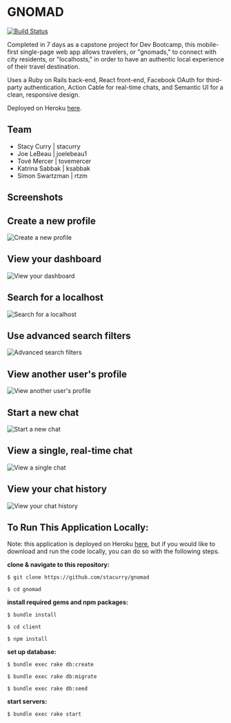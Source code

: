 # GNOMAD
[![Build Status](https://travis-ci.org/chi-bumblebees-2017/gnomad.svg?branch=master)](https://travis-ci.org/chi-bumblebees-2017/gnomad)

Completed in 7 days as a capstone project for Dev Bootcamp, this mobile-first single-page web app allows travelers, or "gnomads," to connect with city residents, or "localhosts," in order to have an authentic local experience of their travel destination.

Uses a Ruby on Rails back-end, React front-end, Facebook OAuth for third-party authentication, Action Cable for real-time chats, and Semantic UI for a clean, responsive design.

Deployed on Heroku [here](https://gnomad.herokuapp.com/).

## Team
* Stacy Curry | stacurry
* Joe LeBeau | joelebeau1
* Tové Mercer | tovemercer
* Katrina Sabbak | ksabbak
* Simon Swartzman | rtzm

## Screenshots

## Create a new profile

![Create a new profile](./readme-images/create_profile.png "Create a new profile")

## View your dashboard

![View your dashboard](./readme-images/dashboard.png "View your dashboard")

## Search for a localhost

![Search for a localhost](./readme-images/simple_search.png "Search for a localhost")

## Use advanced search filters

![Advanced search filters](./readme-images/advanced_search.png "Advanced search filters")

## View another user's profile

![View another user's profile](./readme-images/profile_view.png "View another user's profile")

## Start a new chat

![Start a new chat](./readme-images/start_chat.png "Start a new chat")

## View a single, real-time chat

![View a single chat](./readme-images/view_chat.png "View a single chat")

## View your chat history

![View your chat history](./readme-images/view_chats.png "View your chat history")

##

## To Run This Application Locally:
Note: this application is deployed on Heroku [here](https://gnomad.herokuapp.com/), but if you would like to download and run the code locally, you can do so with the following steps.

**clone & navigate to this repository:**

`$ git clone https://github.com/stacurry/gnomad`

`$ cd gnomad`

**install required gems and npm packages:**

`$ bundle install`

`$ cd client`

`$ npm install`

**set up database:**

`$ bundle exec rake db:create`

`$ bundle exec rake db:migrate`

`$ bundle exec rake db:seed`

**start servers:**

`$ bundle exec rake start`
